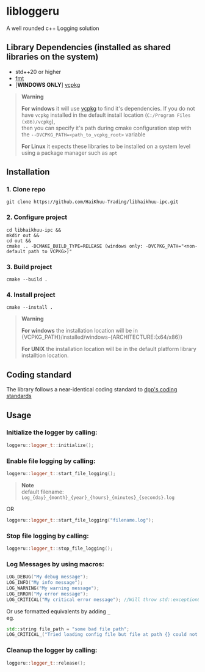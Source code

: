 # libloggeru
A well rounded c++ Logging solution

## Library Dependencies (installed as shared libraries on the system)
- std++20 or higher
- [fmt](https://github.com/fmtlib/fmt)
- [**WINDOWS ONLY**] [vcpkg](https://vcpkg.io/en/index.html)

> **Warning**
> 
> **For windows** it will use [vcpkg](https://vcpkg.io/en/index.html) to find it's dependencies. 
> If you do not have `vcpkg` installed in the default install location (`C:/Program Files (x86)/vcpkg`), <br>
> then you can specify it's path during cmake configuration step with the `--DVCPKG_PATH=<path_to_vcpkg_root>` variable
> 
> **For Linux** it expects these libraries to be installed on a system level using a package manager such as `apt`

## Installation
### 1. Clone repo
```
git clone https://github.com/HaiKhuu-Trading/libhaikhuu-ipc.git
```
### 2. Configure project
```
cd libhaikhuu-ipc && 
mkdir out &&
cd out &&
cmake .. -DCMAKE_BUILD_TYPE=RELEASE (windows only: -DVCPKG_PATH="<non-default path to VCPKG>)"
```
### 3. Build project
```
cmake --build .
```

### 4. Install project
```
cmake --install .
```

> **Warning**
> 
> **For windows** the installation location will be in {VCPKG_PATH}/installed/windows-{ARCHITECTURE:(x64/x86)}
>
> **For UNIX** the installation location will be in the default platform library installtion location.

## Coding standard
The library follows a near-identical coding standard to [dpp's coding standards](https://dpp.dev/coding-standards.html)

## Usage
### Initialize the logger by calling:
```cpp
loggeru::logger_t::initialize();
```

### Enable file logging by calling:
```cpp
loggeru::logger_t::start_file_logging();
```
> **Note** <br>
> default filename: `Log_{day}_{month}_{year}_{hours}_{minutes}_{seconds}.log`

OR 
```cpp
loggeru::logger_t::start_file_logging("filename.log");
```

### Stop file logging by calling:
```cpp
loggeru::logger_t::stop_file_logging();
```

### Log Messages by using macros:
```cpp
LOG_DEBUG("My debug message");
LOG_INFO("My info message");
LOG_WARNING("My warning message");
LOG_ERROR("My error message");
LOG_CRITICAL("My critical error message"); //Will throw std::exception&
```

Or use formatted equivalents by adding `_`<br>
eg. 
```cpp
std::string file_path = "some bad file path";
LOG_CRITICAL_("Tried loading config file but file at path {} could not be found", file_path);
```

### Cleanup the logger by calling:
```cpp
loggeru::logger_t::release();
```
